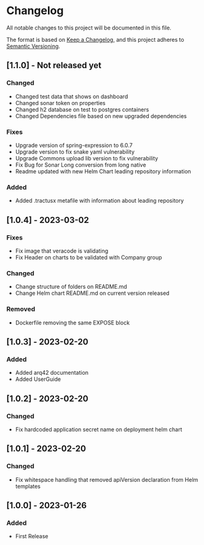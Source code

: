 # Changelog

All notable changes to this project will be documented in this file.

The format is based on [Keep a Changelog](https://keepachangelog.com/en/1.0.0/),
and this project adheres to [Semantic Versioning](https://semver.org/spec/v2.0.0.html).


## [1.1.0] -  Not released yet

### Changed

- Changed test data that shows on dashboard
- Changed sonar token on properties
- Changed h2 database on test to postgres containers
- Changed Dependencies file based on new upgraded dependencies

### Fixes

- Upgrade version of spring-expression to 6.0.7
- Upgrade version to fix snake yaml vulnerability 
- Upgrade Commons upload lib version to fix vulnerability
- Fix Bug for Sonar Long conversion from long native
- Readme updated with new Helm Chart leading repository information

### Added

- Added .tractusx metafile with information about leading repository

## [1.0.4] -  2023-03-02

### Fixes

- Fix image that veracode is validating
- Fix Header on charts to be validated with Company group

### Changed 
- Change structure of folders on README.md
- Change Helm chart README.md on current version released

### Removed 
- Dockerfile removing the same EXPOSE block

## [1.0.3] -  2023-02-20

### Added

- Added arq42 documentation
- Added UserGuide


## [1.0.2] -  2023-02-20

### Changed

- Fix hardcoded application secret name on deployment helm chart

## [1.0.1] -  2023-02-20

### Changed

- Fix whitespace handling that removed apiVersion declaration from Helm templates

## [1.0.0] - 2023-01-26

### Added

- First Release 


